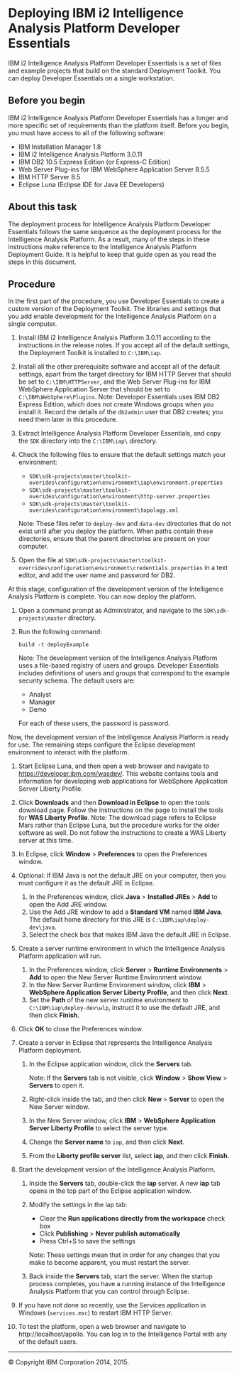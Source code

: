 Deploying IBM i2 Intelligence Analysis Platform Developer Essentials
====================================================================

IBM i2 Intelligence Analysis Platform Developer Essentials is a set of files and example projects that build on the standard Deployment Toolkit. You can deploy Developer Essentials on a single workstation.

Before you begin
----------------

IBM i2 Intelligence Analysis Platform Developer Essentials has a longer and more specific set of requirements than the platform itself. Before you begin, you must have access to all of the following software:

-   IBM Installation Manager 1.8
-   IBM i2 Intelligence Analysis Platform 3.0.11
-   IBM DB2 10.5 Express Edition (or Express-C Edition)
-   Web Server Plug-ins for IBM WebSphere Application Server 8.5.5
-   IBM HTTP Server 8.5
-   Eclipse Luna (Eclipse IDE for Java EE Developers)

About this task
---------------

The deployment process for Intelligence Analysis Platform Developer Essentials follows the same sequence as the deployment process for the Intelligence Analysis Platform. As a result, many of the steps in these instructions make reference to the Intelligence Analysis Platform Deployment Guide. It is helpful to keep that guide open as you read the steps in this document.

Procedure
---------

In the first part of the procedure, you use Developer Essentials to create a custom version of the Deployment Toolkit. The libraries and settings that you add enable development for the Intelligence Analysis Platform on a single computer.

1.  Install IBM i2 Intelligence Analysis Platform 3.0.11 according to the instructions in the release notes. If you accept all of the default settings, the Deployment Toolkit is installed to `C:\IBM\iap`.
2.  Install all the other prerequisite software and accept all of the default settings, apart from the target directory for IBM HTTP Server that should be set to `C:\IBM\HTTPServer`, and the Web Server Plug-ins for IBM WebSphere Application Server that should be set to `C:\IBM\WebSphere\Plugins`.
    Note: Developer Essentials uses IBM DB2 Express Edition, which does not create Windows groups when you install it. Record the details of the `db2admin` user that DB2 creates; you need them later in this procedure.
3.  Extract Intelligence Analysis Platform Developer Essentials, and copy the `SDK` directory into the `C:\IBM\iap\` directory.
4.  Check the following files to ensure that the default settings match your environment:
    -   `SDK\sdk-projects\master\toolkit-overides\configuration\environment\iap\environment.properties`
    -   `SDK\sdk-projects\master\toolkit-overides\configuration\environment\http-server.properties`
    -   `SDK\sdk-projects\master\toolkit-overides\configuration\environment\topology.xml`

    Note: These files refer to `deploy-dev` and `data-dev` directories that do not exist until after you deploy the platform. When paths contain these directories, ensure that the parent directories are present on your computer.
5.  Open the file at `SDK\sdk-projects\master\toolkit-overrides\configuration\environment\credentials.properties` in a text editor, and add the user name and password for DB2.

At this stage, configuration of the development version of the Intelligence Analysis Platform is complete. You can now deploy the platform.

1.  Open a command prompt as Administrator, and navigate to the `SDK\sdk-projects\master` directory.
2.  Run the following command:

    ``` {.pre .codeblock}
    build -t deployExample
    ```

    Note: The development version of the Intelligence Analysis Platform uses a file-based registry of users and groups. Developer Essentials includes definitions of users and groups that correspond to the example security schema. The default users are:

    -   Analyst
    -   Manager
    -   Demo

    For each of these users, the password is password.

Now, the development version of the Intelligence Analysis Platform is ready for use. The remaining steps configure the Eclipse development environment to interact with the platform.

1.  Start Eclipse Luna, and then open a web browser and navigate to https://developer.ibm.com/wasdev/. This website contains tools and information for developing web applications for WebSphere Application Server Liberty Profile.
2.  Click **Downloads** and then **Download in Eclipse** to open the tools download page. Follow the instructions on the page to install the tools for **WAS Liberty Profile**.
    Note: The download page refers to Eclipse Mars rather than Eclipse Luna, but the procedure works for the older software as well. Do not follow the instructions to create a WAS Liberty server at this time.
3.  In Eclipse, click **Window** \> **Preferences** to open the Preferences window.
4.  Optional: If IBM Java is not the default JRE on your computer, then you must configure it as the default JRE in Eclipse.
    1.  In the Preferences window, click **Java** \> **Installed JREs** \> **Add** to open the Add JRE window.
    2.  Use the Add JRE window to add a **Standard VM** named **IBM Java**. The default home directory for this JRE is `C:\IBM\iap\deploy-dev\java`.
    3.  Select the check box that makes IBM Java the default JRE in Eclipse.

5.  Create a server runtime environment in which the Intelligence Analysis Platform application will run.
    1.  In the Preferences window, click **Server** \> **Runtime Environments** \> **Add** to open the New Server Runtime Environment window.
    2.  In the New Server Runtime Environment window, click **IBM** \> **WebSphere Application Server Liberty Profile**, and then click **Next**.
    3.  Set the **Path** of the new server runtime environment to `C:\IBM\iap\deploy-dev\wlp`, instruct it to use the default JRE, and then click **Finish**.

6.  Click **OK** to close the Preferences window.
7.  Create a server in Eclipse that represents the Intelligence Analysis Platform deployment.
    1.  In the Eclipse application window, click the **Servers** tab.

        Note: If the **Servers** tab is not visible, click **Window** \> **Show View** \> **Servers** to open it.

    2.  Right-click inside the tab, and then click **New** \> **Server** to open the New Server window.
    3.  In the New Server window, click **IBM** \> **WebSphere Application Server Liberty Profile** to select the server type.
    4.  Change the **Server name** to `iap`, and then click **Next**.
    5.  From the **Liberty profile server** list, select **iap**, and then click **Finish**.

8.  Start the development version of the Intelligence Analysis Platform.
    1.  Inside the **Servers** tab, double-click the **iap** server. A new **iap** tab opens in the top part of the Eclipse application window.
    2.  Modify the settings in the iap tab:
        -   Clear the **Run applications directly from the workspace** check box
        -   Click **Publishing** \> **Never publish automatically**
        -   Press Ctrl+S to save the settings

        Note: These settings mean that in order for any changes that you make to become apparent, you must restart the server.
    3.  Back inside the **Servers** tab, start the server. When the startup process completes, you have a running instance of the Intelligence Analysis Platform that you can control through Eclipse.

9.  If you have not done so recently, use the Services application in Windows (`services.msc`) to restart IBM HTTP Server.
10. To test the platform, open a web browser and navigate to http://localhost/apollo. You can log in to the Intelligence Portal with any of the default users.

* * * * *

© Copyright IBM Corporation 2014, 2015.


